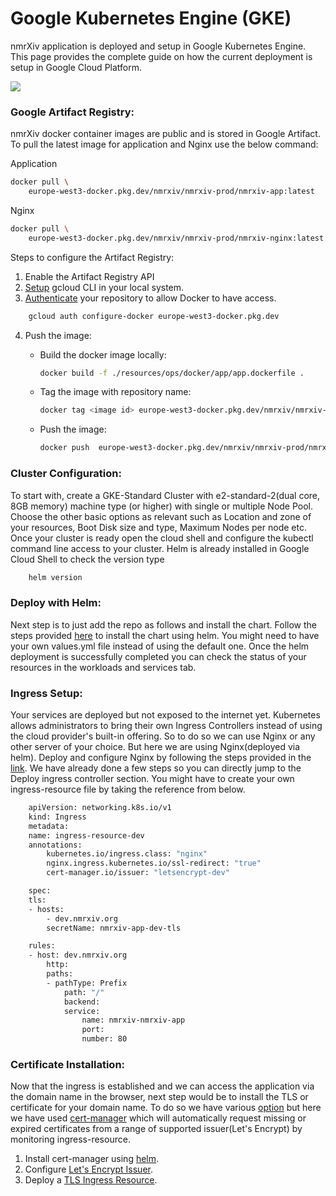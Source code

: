 # Google Kubernetes Engine (GKE)
nmrXiv application is deployed and setup in Google Kubernetes Engine. This page provides the complete guide on how the current deployment is setup in Google Cloud Platform.

<img src="/img/google.PNG"/>

### Google Artifact Registry:
nmrXiv docker container images are public and is stored in Google Artifact. 
To pull the latest image for application and Nginx use the below command:

Application
```bash
docker pull \
    europe-west3-docker.pkg.dev/nmrxiv/nmrxiv-prod/nmrxiv-app:latest
```

Nginx
```bash 
docker pull \
    europe-west3-docker.pkg.dev/nmrxiv/nmrxiv-prod/nmrxiv-nginx:latest
```
Steps to configure the Artifact Registry:
1. Enable the Artifact Registry API
2. [Setup](https://cloud.google.com/sdk/docs/install) gcloud CLI in your local system.
3. [Authenticate](https://cloud.google.com/artifact-registry/docs/docker/pushing-and-pulling#auth) your repository to allow Docker to have access.
```bash 
    gcloud auth configure-docker europe-west3-docker.pkg.dev
```
4. Push the image:

    * Build the docker image locally:
        ```bash
        docker build -f ./resources/ops/docker/app/app.dockerfile .
        ```
    * Tag the image with repository name:
        ```bash
        docker tag <image id> europe-west3-docker.pkg.dev/nmrxiv/nmrxiv-prod/nmrxiv-app
        ```
    * Push the image:
        ```bash
        docker push  europe-west3-docker.pkg.dev/nmrxiv/nmrxiv-prod/nmrxiv-app
        ```

### Cluster Configuration:
To start with, create a GKE-Standard Cluster with e2-standard-2(dual core, 8GB memory) machine type (or higher) with single or multiple Node Pool. Choose the other basic options as relevant such as Location and zone of your resources, Boot Disk size and type, Maximum Nodes per node etc. 
Once your cluster is ready open the cloud shell and configure the kubectl command line access to your cluster.
Helm is already installed in Google Cloud Shell to check the version type 
```bash
    helm version
```
### Deploy with Helm:
Next step is to just add the repo as follows and install the chart.
Follow the steps provided [here](https://docs.nmrxiv.org/docs/developer-guides/deployment/helm) to install the chart using helm.
You might need to have your own values.yml file instead of using the default one. 
Once the helm deployment is successfully completed you can check the status of your resources in the workloads and services tab. 

### Ingress Setup:
Your services are deployed but not exposed to the internet yet. Kubernetes allows administrators to bring their own Ingress Controllers instead of using the cloud provider's built-in offering. So to do so we can use Nginx or any other server of your choice. But here we are using Nginx(deployed via helm). Deploy and configure Nginx by following the steps provided in the [link](https://cloud.google.com/community/tutorials/nginx-ingress-gke). We have already done a few steps so you can directly jump to the Deploy ingress controller section.
You might have to create your own ingress-resource file by taking the reference from below.

```bash
    apiVersion: networking.k8s.io/v1
    kind: Ingress
    metadata:
    name: ingress-resource-dev
    annotations:
        kubernetes.io/ingress.class: "nginx"
        nginx.ingress.kubernetes.io/ssl-redirect: "true"
        cert-manager.io/issuer: "letsencrypt-dev"

    spec:
    tls:
    - hosts:
        - dev.nmrxiv.org
        secretName: nmrxiv-app-dev-tls

    rules:
    - host: dev.nmrxiv.org
        http:
        paths:
        - pathType: Prefix
            path: "/"
            backend:
            service:
                name: nmrxiv-nmrxiv-app
                port:
                number: 80

```

### Certificate Installation:
Now that the ingress is established and we can access the application via the domain name in the browser, next step would be to install the TLS or certificate for your domain name. To do so we have various [option](https://kubernetes.github.io/ingress-nginx/user-guide/tls/) but here we have used [cert-manager](https://cert-manager.io/docs/) which will automatically request missing or expired certificates from a range of supported issuer(Let's Encrypt) by monitoring ingress-resource.
1. Install cert-manager using [helm](https://cert-manager.io/docs/installation/helm/).
2. Configure [Let's Encrypt Issuer](https://cert-manager.io/docs/tutorials/acme/nginx-ingress/#step-6---configure-a-lets-encrypt-issuer).
3. Deploy a [TLS Ingress Resource](https://cert-manager.io/docs/tutorials/acme/nginx-ingress/#step-7---deploy-a-tls-ingress-resource).
